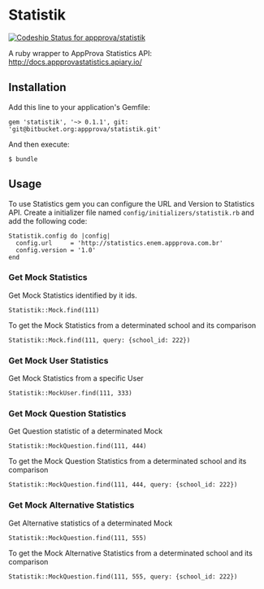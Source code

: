 # Statistik

[ ![Codeship Status for appprova/statistik](https://codeship.com/projects/2d781cb0-dd7d-0132-f4e0-5604aedd125f/status?branch=master)](https://codeship.com/projects/80281)

A ruby wrapper to AppProva Statistics API: http://docs.appprovastatistics.apiary.io/

## Installation

Add this line to your application's Gemfile:

    gem 'statistik', '~> 0.1.1', git: 'git@bitbucket.org:appprova/statistik.git'

And then execute:

    $ bundle

## Usage

To use Statistics gem you can configure the URL and Version to Statistics API.
Create a initializer file named `config/initializers/statistik.rb` and add the following code:

    Statistik.config do |config|
      config.url     = 'http://statistics.enem.appprova.com.br'
      config.version = '1.0'
    end

### Get Mock Statistics

Get Mock Statistics identified by it ids.

    Statistik::Mock.find(111)

To get the Mock Statistics from a determinated school and its comparison

    Statistik::Mock.find(111, query: {school_id: 222})

### Get Mock User Statistics 

Get Mock Statistics from a specific User

    Statistik::MockUser.find(111, 333)

### Get Mock Question Statistics

Get Question statistic of a determinated Mock

    Statistik::MockQuestion.find(111, 444)

To get the Mock Question Statistics from a determinated school and its comparison

    Statistik::MockQuestion.find(111, 444, query: {school_id: 222})

### Get Mock Alternative Statistics 

Get Alternative statistics of a determinated Mock

    Statistik::MockQuestion.find(111, 555)

To get the Mock Alternative Statistics from a determinated school and its comparison

    Statistik::MockQuestion.find(111, 555, query: {school_id: 222})